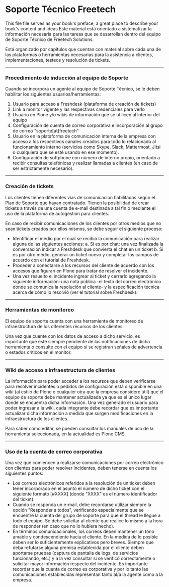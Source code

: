 # Soporte Técnico Freetech

This file file serves as your book's preface, a great place to describe your book's content and ideas.Este material está orientado a sistematizar la información necesaria para las tareas que se desarrollan dentro del equipo de Soporte Técnico de Freetech Solutions.

Está organizado por capítulos que cuentan con material sobre cada una de las plataformas o herramientas necesarias para la asistencia a clientes, implementaciones, testeos y resolución de tickets.

---

### Procedimiento de inducción al equipo de Soporte

Cuando se incorpora un agente al equipo de Soporte Técnico, se le deben habilitar los siguientes usuarios/herramientas:

1. Usuario para acceso a Freshdesk \(plataforma de creación de tickets\)
2. Link a monitor vigente y las respectivas credenciales para verlo
3. Usuario en Plone y/o wikis de información que se utilicen al interior del equipo
4. Configuración de cuenta de correo corporativa e incorporación al grupo de correo "soporte\[at\]freetech"
5. Usuario en la plataforma de comunicación interna de la empresa con acceso a los respectivos canales creados para todo lo relacionado al funcionamiento interno \(servicios como Skype, Slack, Mattermost, Jitsi o cualquiera que se esté usando en ese momento\).
6. Configuración de softphone con número de interno propio, orientado a recibir consultas telefónicas y realizar llamadas a clientes \(en caso de ser estrictamente necesario\).

---

### Creación de tickets



Los clientes tienen diferentes vías de comunicación habilitadas según el Plan de Soporte que hayan contratado. Tienen la posibilidad de crear tickets a través de una cuenta de e-mail destinada a tal fin o mediante el uso de la plataforma de autogestión para clientes.

En caso de recibir comunicaciones de los clientes por otros medios que no sean tickets creados por ellos mismos, se debe seguir el siguiente proceso:

* Identificar el medio por el cual se recibió la comunicación para realizar alguna de las siguientes acciones: 
  a. Si es por chat: una vez finalizada la conversación indicar a Freshdesk que convierta el chat en un ticket
  b. Si es por otro medio, generar un ticket nuevo y completar los campos de acuerdo con el tutorial de Freshdesk.
* Proceder a conectarse a los recursos del cliente de acuerdo con los accesos que figuran en Plone para tratar de resolver el incidente.
* Una vez resuelto el incidente ingrear al ticket y cerrarlo agregando la siguiente iniformación: una nota pública -el texto del correo electrónico donde se comunica la resolución al cliente- y la especificación técnica acerca de cómo lo resolvió \(ver el tutorial sobre Freshdesk\).

---

### Herramientas de monitoreo

El equipo de soporte cuenta con una herramienta de monitoreo de infraestructura de los diferentes recursos de los clientes. 

Una vez que cuente con los datos de acceso a dicho servicio, es importante que esté siempre pendiente de las notificaciones de dicha herramienta o consulte con el equipo si se registran señales de advertencia o estados críticos en el monitor.

---

### Wiki de acceso a infraestructura de clientes

La información para poder acceder a los recursos que deben verificarse para resolver incidentes o pedidos de configuración está disponible en una wiki \(al estilo de Plone o cualquier otra que la empresa considere útil\) que el equipo de soporte debe mantener actualizada ya que es el único lugar donde se encuentra dicha información. Una vez generado el usuario para poder ingresar a la wiki, cada integrante debe recordar que es importante actualizar dicha información a medida que surgen modificaciones en la infraestructura de los clientes.

Para saber cómo editar, se pueden consultar los manuales de uso de la herramienta seleccionada, en la actualidad es Plone CMS.

---

### Uso de la cuenta de correo corporativa

Una vez que comiencen a realizarse comunicaciones por correo electrónico con clientes para poder resolver incidentes, deben tenerse en cuenta los siguientes puntos:

* Los correos electrónicos referidos a la resolución de un ticket deben tener incorporado en el asunto el número de dicho ticket con el siguiente formato \[\#XXXX\] \(donde "XXXX" es el número identificador del ticket\).
* Cuando se responda un e-mail, debe recordarse utilizar siempre la opción "Responder a todos", verificando especialmente que se encuentre la cuenta del grupo de soporte para que el thread le llegue a todo el equipo. Se debe solicitar al cliente que realice lo mismo a la hora de responder \(en caso que no lo hubiera hecho\).
* En términos comunicacionales, los correos deben mantener un tono amable y condescendiente hacia el cliente. En la medida de lo posible deben ser lo suficientemente explicativos pero breves. Siempre que deba refutarse alguna premisa establecida por el cliente deben aportarse pruebas \(captura de pantalla de logs, de servicios funcionando, etc.\) y a la vez consultar si se verificó correctamente o solicitar mayor información respecto del incidente. Es importante recordar que la cuenta de correo es corporativa y por lo tanto las comunicaciones establecidas representan tanto al/a la agente como a la empresa.







